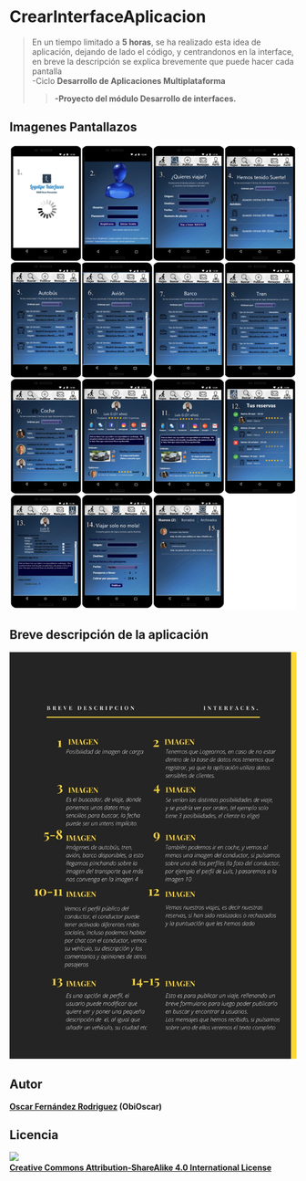 # CrearInterfaceAplicacion

>En un tiempo limitado a <b>5 horas</b>, se ha realizado esta idea de aplicación, dejando de lado el código, y centrandonos en la interface, en breve la
descripción se explica brevemente que puede hacer cada pantalla<br>
> -Ciclo <strong>Desarrollo de Aplicaciones Multiplataforma<strong>
>
> > -Proyecto del módulo <strong>Desarrollo de interfaces.</strong><br>

## Imagenes Pantallazos

![](https://github.com/ObiOscar/CrearInterfaceAplicacion/blob/master/CollageAplicacion.jpg)

## Breve descripción de la aplicación
![](https://github.com/ObiOscar/CrearInterfaceAplicacion/blob/master/BREVE_DESCRIPCION.jpg)


## Autor

[Oscar Fernández Rodriguez](https://github.com/ObiOscar) (ObiOscar)

## Licencia

![](https://github.com/Obijuan/3D-parts/raw/master/wiki/attribution-share-alike-creative-commons-license.png)  
[Creative Commons Attribution-ShareAlike 4.0 International License](http://creativecommons.org/licenses/by-sa/4.0/)
